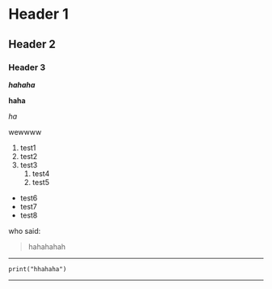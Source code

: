 # Header 1
## Header 2
### Header 3

***hahaha*** 

**haha** 

*ha*

wewwww

1. test1
1. test2
1. test3
   1. test4
   2. test5

* test6
* test7
* test8

who said: 
> hahahahah
****************************************
```
print("hhahaha")
```
*******
